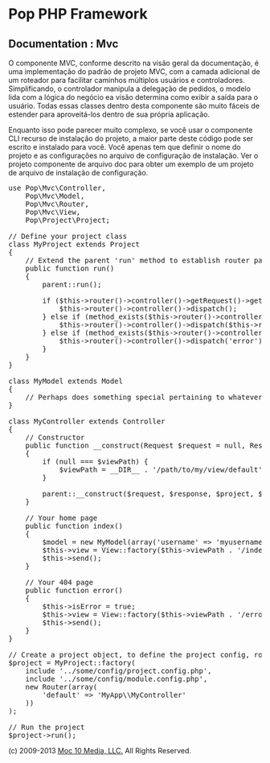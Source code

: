 Pop PHP Framework
=================

Documentation : Mvc
-------------------

O componente MVC, conforme descrito na visão geral da documentação, é uma implementação do padrão de projeto MVC, com a camada adicional de um roteador para facilitar caminhos múltiplos usuários e controladores. Simplificando, o controlador manipula a delegação de pedidos, o modelo lida com a lógica do negócio ea visão determina como exibir a saída para o usuário. Todas essas classes dentro desta componente são muito fáceis de estender para aproveitá-los dentro de sua própria aplicação.

Enquanto isso pode parecer muito complexo, se você usar o componente CLI recurso de instalação do projeto, a maior parte deste código pode ser escrito e instalado para você. Você apenas tem que definir o nome do projeto e as configurações no arquivo de configuração de instalação. Ver o projeto componente de arquivo doc para obter um exemplo de um projeto de arquivo de instalação de configuração.

<pre>
use Pop\Mvc\Controller,
    Pop\Mvc\Model,
    Pop\Mvc\Router,
    Pop\Mvc\View,
    Pop\Project\Project;

// Define your project class
class MyProject extends Project
{
    // Extend the parent 'run' method to establish router paths
    public function run()
    {
        parent::run();

        if ($this->router()->controller()->getRequest()->getRequestUri() == '/') {
            $this->router()->controller()->dispatch();
        } else if (method_exists($this->router()->controller(), $this->router()->getAction())) {
            $this->router()->controller()->dispatch($this->router()->getAction());
        } else if (method_exists($this->router()->controller(), 'error')) {
            $this->router()->controller()->dispatch('error');
        }
    }
}

class MyModel extends Model
{
    // Perhaps does something special pertaining to whatever data you are manipulating
}

class MyController extends Controller
{
    // Constructor
    public function __construct(Request $request = null, Response $response = null, Project $project = null, $viewPath = null)
    {
        if (null === $viewPath) {
            $viewPath = __DIR__ . '/path/to/my/view/default';
        }

        parent::__construct($request, $response, $project, $viewPath);
    }

    // Your home page
    public function index()
    {
        $model = new MyModel(array('username' => 'myusername');
        $this->view = View::factory($this->viewPath . '/index.phtml', $model);
        $this->send();
    }

    // Your 404 page
    public function error()
    {
        $this->isError = true;
        $this->view = View::factory($this->viewPath . '/error.phtml');
        $this->send();
    }
}

// Create a project object, to define the project config, router and controller(s)
$project = MyProject::factory(
    include '../some/config/project.config.php',
    include '../some/config/module.config.php',
    new Router(array(
        'default' => 'MyApp\\MyController'
    ))
);

// Run the project
$project->run();
</pre>

(c) 2009-2013 [Moc 10 Media, LLC.](http://www.moc10media.com) All Rights Reserved.
